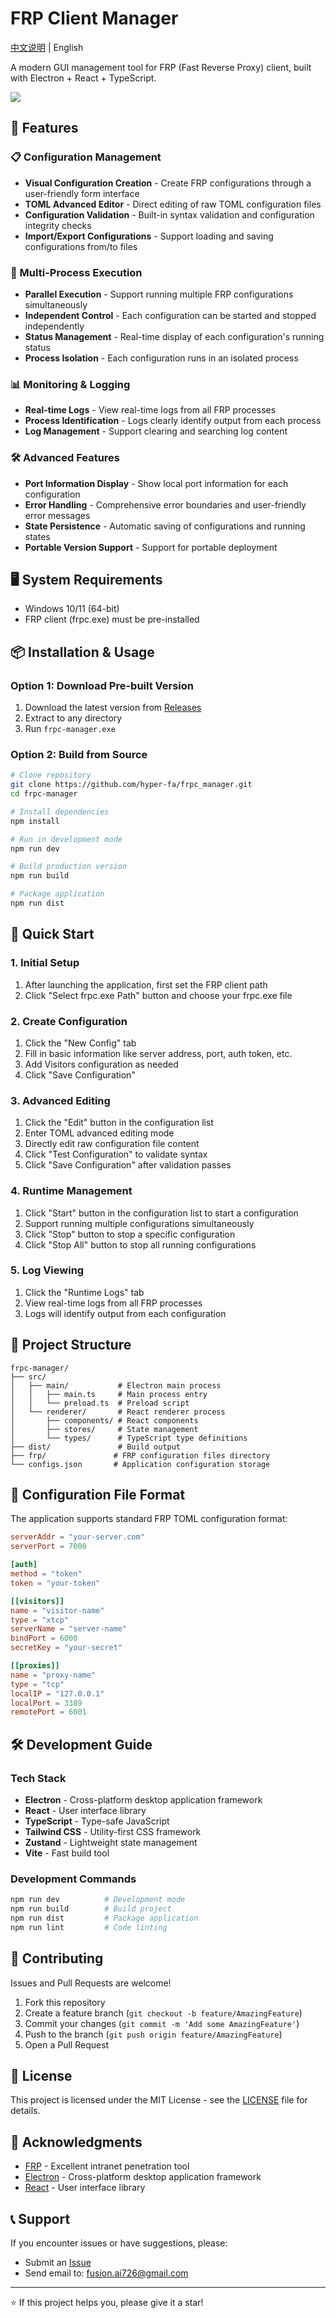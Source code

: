 # FRP Client Manager

[中文说明](README_CN.md) | English

A modern GUI management tool for FRP (Fast Reverse Proxy) client, built with Electron + React + TypeScript.


![](assets/20250726_204523_image.png)

## 🌟 Features

### 📋 Configuration Management

- **Visual Configuration Creation** - Create FRP configurations through a user-friendly form interface
- **TOML Advanced Editor** - Direct editing of raw TOML configuration files
- **Configuration Validation** - Built-in syntax validation and configuration integrity checks
- **Import/Export Configurations** - Support loading and saving configurations from/to files

### 🚀 Multi-Process Execution

- **Parallel Execution** - Support running multiple FRP configurations simultaneously
- **Independent Control** - Each configuration can be started and stopped independently
- **Status Management** - Real-time display of each configuration's running status
- **Process Isolation** - Each configuration runs in an isolated process

### 📊 Monitoring & Logging

- **Real-time Logs** - View real-time logs from all FRP processes
- **Process Identification** - Logs clearly identify output from each process
- **Log Management** - Support clearing and searching log content

### 🛠️ Advanced Features

- **Port Information Display** - Show local port information for each configuration
- **Error Handling** - Comprehensive error boundaries and user-friendly error messages
- **State Persistence** - Automatic saving of configurations and running states
- **Portable Version Support** - Support for portable deployment

## 🖥️ System Requirements

- Windows 10/11 (64-bit)
- FRP client (frpc.exe) must be pre-installed

## 📦 Installation & Usage

### Option 1: Download Pre-built Version

1. Download the latest version from [Releases]([https://github.com/hyper-fa/frpc_manager/releases])
2. Extract to any directory
3. Run `frpc-manager.exe`

### Option 2: Build from Source

```bash
# Clone repository
git clone https://github.com/hyper-fa/frpc_manager.git
cd frpc-manager

# Install dependencies
npm install

# Run in development mode
npm run dev

# Build production version
npm run build

# Package application
npm run dist
```

## 🚀 Quick Start

### 1. Initial Setup

1. After launching the application, first set the FRP client path
2. Click "Select frpc.exe Path" button and choose your frpc.exe file

### 2. Create Configuration

1. Click the "New Config" tab
2. Fill in basic information like server address, port, auth token, etc.
3. Add Visitors configuration as needed
4. Click "Save Configuration"

### 3. Advanced Editing

1. Click the "Edit" button in the configuration list
2. Enter TOML advanced editing mode
3. Directly edit raw configuration file content
4. Click "Test Configuration" to validate syntax
5. Click "Save Configuration" after validation passes

### 4. Runtime Management

1. Click "Start" button in the configuration list to start a configuration
2. Support running multiple configurations simultaneously
3. Click "Stop" button to stop a specific configuration
4. Click "Stop All" button to stop all running configurations

### 5. Log Viewing

1. Click the "Runtime Logs" tab
2. View real-time logs from all FRP processes
3. Logs will identify output from each configuration

## 📁 Project Structure

```
frpc-manager/
├── src/
│   ├── main/           # Electron main process
│   │   ├── main.ts     # Main process entry
│   │   └── preload.ts  # Preload script
│   └── renderer/       # React renderer process
│       ├── components/ # React components
│       ├── stores/     # State management
│       └── types/      # TypeScript type definitions
├── dist/               # Build output
├── frp/               # FRP configuration files directory
└── configs.json       # Application configuration storage
```

## 🔧 Configuration File Format

The application supports standard FRP TOML configuration format:

```toml
serverAddr = "your-server.com"
serverPort = 7000

[auth]
method = "token"
token = "your-token"

[[visitors]]
name = "visitor-name"
type = "xtcp"
serverName = "server-name"
bindPort = 6000
secretKey = "your-secret"

[[proxies]]
name = "proxy-name"
type = "tcp"
localIP = "127.0.0.1"
localPort = 3389
remotePort = 6001
```

## 🛠️ Development Guide

### Tech Stack

- **Electron** - Cross-platform desktop application framework
- **React** - User interface library
- **TypeScript** - Type-safe JavaScript
- **Tailwind CSS** - Utility-first CSS framework
- **Zustand** - Lightweight state management
- **Vite** - Fast build tool

### Development Commands

```bash
npm run dev          # Development mode
npm run build        # Build project
npm run dist         # Package application
npm run lint         # Code linting
```

## 🤝 Contributing

Issues and Pull Requests are welcome!

1. Fork this repository
2. Create a feature branch (`git checkout -b feature/AmazingFeature`)
3. Commit your changes (`git commit -m 'Add some AmazingFeature'`)
4. Push to the branch (`git push origin feature/AmazingFeature`)
5. Open a Pull Request

## 📄 License

This project is licensed under the MIT License - see the [LICENSE](LICENSE) file for details.

## 🙏 Acknowledgments

- [FRP](https://github.com/fatedier/frp) - Excellent intranet penetration tool
- [Electron](https://electronjs.org/) - Cross-platform desktop application framework
- [React](https://reactjs.org/) - User interface library

## 📞 Support

If you encounter issues or have suggestions, please:

- Submit an [Issue](https://github.com/your-username/frpc-manager/issues)
- Send email to: fusion.ai726@gmail.com

---

⭐ If this project helps you, please give it a star!
